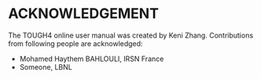 # ACKNOWLEDGEMENT

The TOUGH4 online user manual was created by Keni Zhang. Contributions from following people are acknowledged:

* Mohamed Haythem BAHLOULI, IRSN France
* Someone, LBNL




